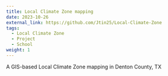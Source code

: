 ```yaml
---
title: Local Climate Zone mapping
date: 2023-10-26
external_link: https://github.com/Jtin25/Local-Climate-Zone
tags:
  - Local Climate Zone
  - Project
  - School
weight: 1
---
```


A GIS-based Local Climate Zone mapping in Denton County, TX

<!--more-->
